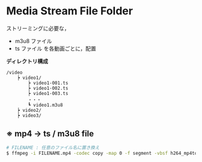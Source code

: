 # Media Stream File Folder
ストリーミングに必要な，
* m3u8 ファイル
* ts ファイル
を各動画ごとに，配置

**ディレクトリ構成**

```
/video
    ┝ video1/
        ┝ video1-001.ts
        ┝ video1-002.ts
        ┝ video1-003.ts
        ・・・
        ┗ video1.m3u8
    ┝ video2/
    ┝ video3/
```

## ※ mp4 → ts / m3u8 file

```bash
# FILENAME : 任意のファイル名に置き換え
$ ffmpeg -i FILENAME.mp4 -codec copy -map 0 -f segment -vbsf h264_mp4toannexb -segment_format mpegts -segment_time 10 -segment_list FILENAME/video.m3u8 FILENAME/video-%03d.ts
```